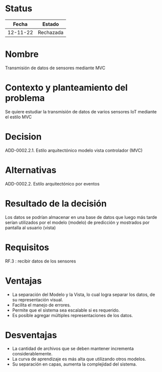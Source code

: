 # Status

| Fecha | Estado |
| --- | --- |
| 12-11-22 | Rechazada |

# Nombre

Transmisión de datos de sensores mediante MVC

# Contexto y planteamiento del problema

Se quiere estudiar la transmisión de datos de varios sensores IoT mediante el estilo MVC

# Decision

ADD-0002.2.1. Estilo arquitectónico modelo vista controlador (MVC)

# Alternativas

ADD-0002.2. Estilo arquitectónico por eventos

# Resultado de la decisión

Los datos se podrían almacenar en una base de datos que luego más tarde serían utilizados por el modelo (modelo) de predicción y mostrados por pantalla al usuario (vista)

# Requisitos

RF.3 : recibir datos de los sensores

# Ventajas

- La separación del Modelo y la Vista, lo cual logra separar los datos, de su representación visual.
- Facilita el manejo de errores.
- Permite que el sistema sea escalable si es requerido.
- Es posible agregar múltiples representaciones de los datos.

# Desventajas

- La cantidad de archivos que se deben mantener incrementa considerablemente.
- La curva de aprendizaje es más alta que utilizando otros modelos.
- Su separación en capas, aumenta la complejidad del sistema.
